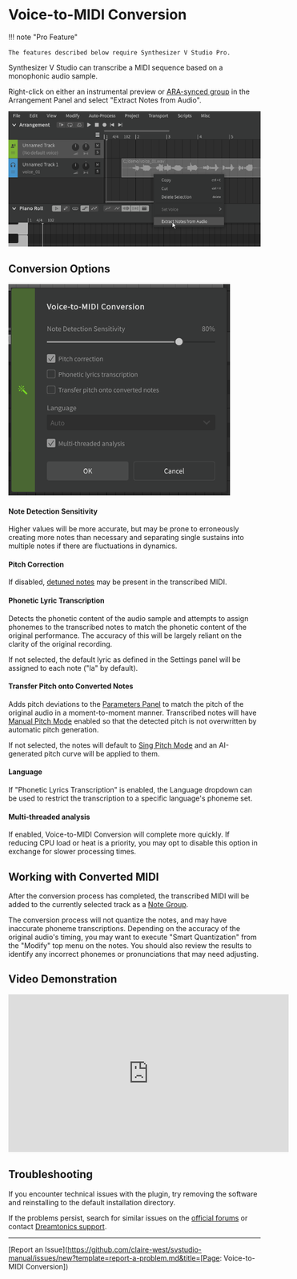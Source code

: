 # Voice-to-MIDI Conversion

!!! note "Pro Feature"

    The features described below require Synthesizer V Studio Pro.

Synthesizer V Studio can transcribe a MIDI sequence based on a monophonic audio sample.

Right-click on either an instrumental preview or [ARA-synced group](../daw-integration/ara-plugin.md) in the Arrangement Panel and select "Extract Notes from Audio".

![Extract Notes from Audio](../img/ai-functions/extract-from-audio.png)

## Conversion Options

![Voice-to-MIDI dialog](../img/ai-functions/voice-to-midi.png)

#### Note Detection Sensitivity

Higher values will be more accurate, but may be prone to erroneously creating more notes than necessary and separating single sustains into multiple notes if there are fluctuations in dynamics.

#### Pitch Correction

If disabled, [detuned notes](../advanced/note-detuning.md) may be present in the transcribed MIDI.

#### Phonetic Lyric Transcription

Detects the phonetic content of the audio sample and attempts to assign phonemes to the transcribed notes to match the phonetic content of the original performance. The accuracy of this will be largely reliant on the clarity of the original recording.

If not selected, the default lyric as defined in the Settings panel will be assigned to each note ("la" by default).

#### Transfer Pitch onto Converted Notes

Adds pitch deviations to the [Parameters Panel](../parameters/parameters-panel.md) to match the pitch of the original audio in a moment-to-moment manner. Transcribed notes will have [Manual Pitch Mode](../advanced/pitch-mode-manual.md) enabled so that the detected pitch is not overwritten by automatic pitch generation.

If not selected, the notes will default to [Sing Pitch Mode](pitch-mode-sing.md) and an AI-generated pitch curve will be applied to them.

#### Language

If "Phonetic Lyrics Transcription" is enabled, the Language dropdown can be used to restrict the transcription to a specific language's phoneme set.

#### Multi-threaded analysis

If enabled, Voice-to-MIDI Conversion will complete more quickly. If reducing CPU load or heat is a priority, you may opt to disable this option in exchange for slower processing times.

## Working with Converted MIDI

After the conversion process has completed, the transcribed MIDI will be added to the currently selected track as a [Note Group](../advanced/groups.md).

The conversion process will not quantize the notes, and may have inaccurate phoneme transcriptions. Depending on the accuracy of the original audio's timing, you may want to execute "Smart Quantization" from the "Modify" top menu on the notes. You should also review the results to identify any incorrect phonemes or pronunciations that may need adjusting.

## Video Demonstration

<iframe width="560" height="315" src="https://www.youtube-nocookie.com/embed/0ijQ9nLPGe0" title="YouTube video player" frameborder="0" allowfullscreen></iframe>

## Troubleshooting

If you encounter technical issues with the plugin, try removing the software and reinstalling to the default installation directory.

If the problems persist, search for similar issues on the [official forums](https://forum.synthesizerv.com/search) or contact [Dreamtonics support](../support.md).

---

[Report an Issue](https://github.com/claire-west/svstudio-manual/issues/new?template=report-a-problem.md&title=[Page: Voice-to-MIDI Conversion])